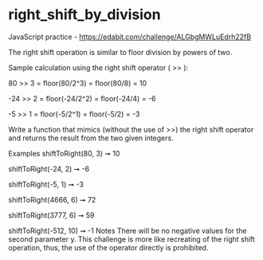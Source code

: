 # right_shift_by_division
JavaScript practice - https://edabit.com/challenge/ALGbgMWLuEdrh22fB

The right shift operation is similar to floor division by powers of two.

Sample calculation using the right shift operator ( >> ):

80 >> 3 = floor(80/2^3) = floor(80/8) = 10

-24 >> 2 = floor(-24/2^2) = floor(-24/4) = -6

-5 >> 1 = floor(-5/2^1) = floor(-5/2) = -3

Write a function that mimics (without the use of >>) the right shift operator and returns the result from the two given integers.

Examples
shiftToRight(80, 3) ➞ 10

shiftToRight(-24, 2) ➞ -6

shiftToRight(-5, 1) ➞ -3

shiftToRight(4666, 6) ➞ 72

shiftToRight(3777, 6) ➞ 59

shiftToRight(-512, 10) ➞ -1
Notes
There will be no negative values for the second parameter y.
This challenge is more like recreating of the right shift operation, thus, the use of the operator directly is prohibited.
